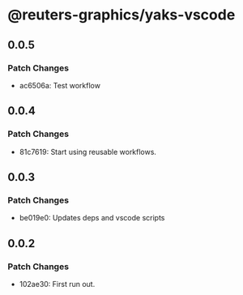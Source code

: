 # @reuters-graphics/yaks-vscode

## 0.0.5

### Patch Changes

- ac6506a: Test workflow

## 0.0.4

### Patch Changes

- 81c7619: Start using reusable workflows.

## 0.0.3

### Patch Changes

- be019e0: Updates deps and vscode scripts

## 0.0.2

### Patch Changes

- 102ae30: First run out.
